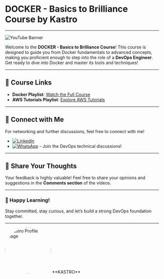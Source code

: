 # DOCKER - Basics to Brilliance Course by Kastro

---

![YouTube Banner](https://i.ytimg.com/vi/Uq0vIVRbBTI/hqdefault.jpg?sqp=-oaymwEXCNACELwBSFryq4qpAwkIARUAAIhCGAE=&rs=AOn4CLAou30td47SUOjlC7BAveUyK-di5Q)

Welcome to the **DOCKER - Basics to Brilliance Course**! This course is designed to guide you from Docker fundamentals to advanced concepts, making you proficient enough to step into the role of a **DevOps Engineer**. Get ready to dive into Docker and master its tools and techniques!

---

## 🎥 Course Links

- **Docker Playlist**: [Watch the Full Course](https://www.youtube.com/playlist?list=PLs-PsDpuAuTeNx3OgGQ1QrpNBo-XE6VBh)
- **AWS Tutorials Playlist**: [Explore AWS Tutorials](https://www.youtube.com/playlist?list=PLs-PsDpuAuTdOcZa-DDgG8KRbtMI_XRrC)

---

## 🤝 Connect with Me

For networking and further discussions, feel free to connect with me!

- [![LinkedIn](https://img.shields.io/badge/LinkedIn-0077B5?style=for-the-badge&logo=linkedin&logoColor=white)](https://www.linkedin.com/in/kastro-kiran/)
- [![WhatsApp](https://img.shields.io/badge/WhatsApp-25D366?style=for-the-badge&logo=whatsapp&logoColor=white)](https://chat.whatsapp.com/EGw6ZlwUHZc82cA0vXFnwm) - Join the DevOps technical discussions!

---

## 💬 Share Your Thoughts

Your feedback is highly valuable! Feel free to share your opinions and suggestions in the **Comments section** of the videos.

---

### 🎉 Happy Learning!

Stay committed, stay curious, and let’s build a strong DevOps foundation together.

---



<img src="https://media.licdn.com/dms/image/v2/D5603AQHJB_lF1d9OSw/profile-displayphoto-shrink_800_800/profile-displayphoto-shrink_800_800/0/1718971147172?e=1733356800&v=beta&t=bz-SXs7FHwIDqQ9xlPibErrGvpHDdAjMJEr9WqHsi9A" alt="Kastro Profile Image" width="150" height="150" style="border-radius:50%;">  
**KASTRO**
